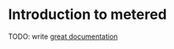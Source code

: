 # Introduction to metered

TODO: write [great documentation](http://jacobian.org/writing/what-to-write/)

